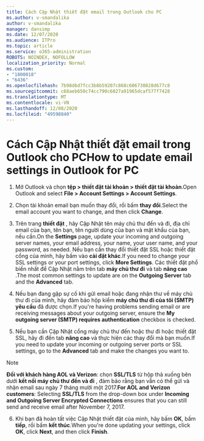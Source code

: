 ```yaml
---
title: Cách Cập Nhật thiết đặt email trong Outlook cho PC
ms.author: v-smandalika
author: v-smandalika
manager: dansimp
ms.date: 12/07/2020
ms.audience: ITPro
ms.topic: article
ms.service: o365-administration
ROBOTS: NOINDEX, NOFOLLOW
localization_priority: Normal
ms.custom:
- "1800018"
- "6436"
ms.openlocfilehash: 7b98d6d7fcc3b8b59207c868c606730828d677c8
ms.sourcegitcommit: c68aeb650c74cc790c6027a91965dcaf577f7428
ms.translationtype: MT
ms.contentlocale: vi-VN
ms.lasthandoff: 12/08/2020
ms.locfileid: "49598840"
---
```

# <a name="how-to-update-email-settings-in-outlook-for-pc"></a><span data-ttu-id="aa2bf-102">Cách Cập Nhật thiết đặt email trong Outlook cho PC</span><span class="sxs-lookup"><span data-stu-id="aa2bf-102">How to update email settings in Outlook for PC</span></span>

1. <span data-ttu-id="aa2bf-103">Mở Outlook và chọn **tệp > thiết đặt tài khoản > thiết đặt tài khoản**.</span><span class="sxs-lookup"><span data-stu-id="aa2bf-103">Open Outlook and select **File > Account Settings > Account Settings**.</span></span>

2. <span data-ttu-id="aa2bf-104">Chọn tài khoản email bạn muốn thay đổi, rồi bấm **thay đổi**.</span><span class="sxs-lookup"><span data-stu-id="aa2bf-104">Select the email account you want to change, and then click **Change**.</span></span> 

3. <span data-ttu-id="aa2bf-105">Trên trang **thiết đặt** , hãy Cập Nhật tên máy chủ thư đến và đi, địa chỉ email của bạn, tên bạn, tên người dùng của bạn và mật khẩu của bạn, nếu cần.</span><span class="sxs-lookup"><span data-stu-id="aa2bf-105">On the **Settings** page, update your incoming and outgoing server names, your email address, your name, your user name, and your password, as needed.</span></span> <span data-ttu-id="aa2bf-106">Nếu bạn cần thay đổi thiết đặt SSL hoặc thiết đặt cổng của mình, hãy bấm vào **cài đặt khác**.</span><span class="sxs-lookup"><span data-stu-id="aa2bf-106">If you need to change your SSL settings or your port settings, click **More Settings**.</span></span> <span data-ttu-id="aa2bf-107">Các thiết đặt phổ biến nhất để Cập Nhật nằm trên tab **máy chủ thư đi** và tab **nâng cao** .</span><span class="sxs-lookup"><span data-stu-id="aa2bf-107">The most common settings to update are on the **Outgoing Server** tab and the **Advanced** tab.</span></span>

4. <span data-ttu-id="aa2bf-108">Nếu bạn đang gặp sự cố khi gửi email hoặc đang nhận thư về máy chủ thư đi của mình, hãy đảm bảo hộp kiểm **máy chủ thư đi của tôi (SMTP) yêu cầu** đã được chọn.</span><span class="sxs-lookup"><span data-stu-id="aa2bf-108">If you're having problems sending email or are receiving messages about your outgoing server, ensure the **My outgoing server (SMTP) requires authentication** checkbox is checked.</span></span>

5. <span data-ttu-id="aa2bf-109">Nếu bạn cần Cập Nhật cổng máy chủ thư đến hoặc thư đi hoặc thiết đặt SSL, hãy đi đến tab **nâng cao** và thực hiện các thay đổi mà bạn muốn.</span><span class="sxs-lookup"><span data-stu-id="aa2bf-109">If you need to update your incoming or outgoing server ports or SSL settings, go to the **Advanced** tab and make the changes you want to.</span></span>

> [!NOTE]
> <span data-ttu-id="aa2bf-110">**Đối với khách hàng AOL và Verizon**: chọn **SSL/TLS** từ hộp thả xuống bên dưới **kết nối máy chủ thư đến và đi** , đảm bảo rằng bạn vẫn có thể gửi và nhận email sau ngày 7 tháng mười một 2017.</span><span class="sxs-lookup"><span data-stu-id="aa2bf-110">**For AOL and Verizon customers**: Selecting **SSL/TLS** from the drop-down box under **Incoming and Outgoing Server Encrypted Connections** ensures that you can still send and receive email after November 7, 2017.</span></span>

6. <span data-ttu-id="aa2bf-111">Khi bạn đã hoàn tất việc Cập Nhật thiết đặt của mình, hãy bấm **OK**, bấm **tiếp**, rồi bấm **kết thúc**.</span><span class="sxs-lookup"><span data-stu-id="aa2bf-111">When you're done updating your settings, click **OK**, click **Next**, and then click **Finish**.</span></span>


